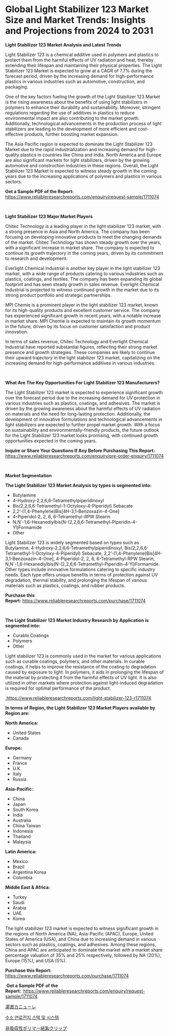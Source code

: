 <p><h1>Global Light Stabilizer 123 Market Size and Market Trends: Insights and Projections from 2024 to 2031</h1></p><p><strong>Light Stabilizer 123 Market Analysis and Latest Trends</strong></p>
<p><p>Light Stabilizer 123 is a chemical additive used in polymers and plastics to protect them from the harmful effects of UV radiation and heat, thereby extending their lifespan and maintaining their physical properties. The Light Stabilizer 123 Market is expected to grow at a CAGR of 7.7% during the forecast period, driven by the increasing demand for high-performance plastics in various industries such as automotive, construction, and packaging.</p><p>One of the key factors fueling the growth of the Light Stabilizer 123 Market is the rising awareness about the benefits of using light stabilizers in polymers to enhance their durability and sustainability. Moreover, stringent regulations regarding the use of additives in plastics to reduce environmental impact are also contributing to the market growth. Additionally, technological advancements in the production process of light stabilizers are leading to the development of more efficient and cost-effective products, further boosting market expansion.</p><p>The Asia Pacific region is expected to dominate the Light Stabilizer 123 Market due to the rapid industrialization and increasing demand for high-quality plastics in countries like China and India. North America and Europe are also significant markets for light stabilizers, driven by the growing automotive and construction industries in these regions. Overall, the Light Stabilizer 123 Market is expected to witness steady growth in the coming years due to the increasing applications of polymers and plastics in various sectors.</p></p>
<p><strong>Get a Sample PDF of the Report:&nbsp;</strong> <a href="https://www.reliableresearchreports.com/enquiry/request-sample/1711074">https://www.reliableresearchreports.com/enquiry/request-sample/1711074</a></p>
<p>&nbsp;</p>
<p><strong>Light Stabilizer 123 Major Market Players</strong></p>
<p><p>Chitec Technology is a leading player in the light stabilizer 123 market, with a strong presence in Asia and North America. The company has been focusing on developing innovative products to meet the changing demands of the market. Chitec Technology has shown steady growth over the years, with a significant increase in market share. The company is expected to continue its growth trajectory in the coming years, driven by its commitment to research and development.</p><p>Everlight Chemical Industrial is another key player in the light stabilizer 123 market, with a wide range of products catering to various industries such as plastics, coatings, and textiles. The company has been expanding its global footprint and has seen steady growth in sales revenue. Everlight Chemical Industrial is projected to witness continued growth in the market due to its strong product portfolio and strategic partnerships.</p><p>MPI Chemie is a prominent player in the light stabilizer 123 market, known for its high-quality products and excellent customer service. The company has experienced significant growth in recent years, with a notable increase in market share. MPI Chemie is expected to maintain its growth momentum in the future, driven by its focus on customer satisfaction and product innovation.</p><p>In terms of sales revenue, Chitec Technology and Everlight Chemical Industrial have reported substantial figures, reflecting their strong market presence and growth strategies. These companies are likely to continue their upward trajectory in the light stabilizer 123 market, capitalizing on the increasing demand for high-performance additives in various industries.</p></p>
<p>&nbsp;</p>
<p><strong>What Are The Key Opportunities For Light Stabilizer 123 Manufacturers?</strong></p>
<p><p>The Light Stabilizer 123 market is expected to experience significant growth over the forecast period due to the increasing demand for UV protection in various industries such as plastics, coatings, and adhesives. The market is driven by the growing awareness about the harmful effects of UV radiation on materials and the need for long-lasting protection. Additionally, the development of innovative formulations and technological advancements in light stabilizers are expected to further propel market growth. With a focus on sustainability and environmentally-friendly products, the future outlook for the Light Stabilizer 123 market looks promising, with continued growth opportunities expected in the coming years.</p></p>
<p><strong>Inquire or Share Your Questions If Any Before Purchasing This Report:</strong> <a href="https://www.reliableresearchreports.com/enquiry/pre-order-enquiry/1711074">https://www.reliableresearchreports.com/enquiry/pre-order-enquiry/1711074</a></p>
<p>&nbsp;</p>
<p><strong>Market Segmentation</strong></p>
<p><strong>The Light Stabilizer 123 Market Analysis by types is segmented into:</strong></p>
<p><ul><li>Butylamine</li><li>4-Hydroxy-2,2,6,6-Tetramethylpiperidinoxyl</li><li>Bis(2,2,6,6-Tetramethyl-1-Octyloxy-4-Piperidyl) Sebacate</li><li>2,2’-(1,4-Phenylene)Bis[4H-3,1-Benzoxazin-4-One]</li><li>4-Piperidol-2, 2, 6, 6-Tetramethyl-RPW Stearin</li><li>N,N`-1,6-Hexanediylbis(N-(2,2,6,6-Tetramethyl-Piperidin-4-Yl)Formamide</li><li>Other</li></ul></p>
<p><p>Light Stabilizer 123 is widely segmented based on types such as Butylamine, 4-Hydroxy-2,2,6,6-Tetramethylpiperidinoxyl, Bis(2,2,6,6-Tetramethyl-1-Octyloxy-4-Piperidyl) Sebacate, 2,2’-(1,4-Phenylene)Bis[4H-3,1-Benzoxazin-4-One], 4-Piperidol-2, 2, 6, 6-Tetramethyl-RPW Stearin, N,N`-1,6-Hexanediylbis(N-(2,2,6,6-Tetramethyl-Piperidin-4-Yl)Formamide. Other types include innovative formulations catering to specific industry needs. Each type offers unique benefits in terms of protection against UV degradation, thermal stability, and prolonging the lifespan of various materials such as plastics, coatings, and rubber products.</p></p>
<p><strong>Purchase this Report:&nbsp;</strong><a href="https://www.reliableresearchreports.com/purchase/1711074">https://www.reliableresearchreports.com/purchase/1711074</a></p>
<p>&nbsp;</p>
<p><strong>The Light Stabilizer 123 Market Industry Research by Application is segmented into:</strong></p>
<p><ul><li>Curable Coatings</li><li>Polymers</li><li>Other</li></ul></p>
<p><p>Light stabilizer 123 is commonly used in the market for various applications such as curable coatings, polymers, and other materials. In curable coatings, it helps to improve the resistance of the coating to degradation caused by exposure to light. In polymers, it aids in prolonging the lifespan of the material by protecting it from the harmful effects of UV light. It is also utilized in other markets where protection against light-induced degradation is required for optimal performance of the product.</p></p>
<p><a href="https://www.reliableresearchreports.com/light-stabilizer-123-r1711074">&nbsp;https://www.reliableresearchreports.com/light-stabilizer-123-r1711074</a></p>
<p><strong>In terms of Region, the Light Stabilizer 123 Market Players available by Region are:</strong></p>
<p>
    <p> <strong> North America: </strong>
        <ul>
            <li>United States</li>
            <li>Canada</li>
        </ul>
        </p> 
    <p> <strong> Europe: </strong>
        <ul>
            <li>Germany</li>
            <li>France</li>
            <li>U.K.</li>
            <li>Italy</li>
            <li>Russia</li>
        </ul>
        </p> 
    <p> <strong> Asia-Pacific: </strong>
        <ul>
            <li>China</li>
            <li>Japan</li>
            <li>South Korea</li>
            <li>India</li>
            <li>Australia</li>
            <li>China Taiwan</li>
            <li>Indonesia</li>
            <li>Thailand</li>
            <li>Malaysia</li>
        </ul>
        </p> 
    <p> <strong> Latin America: </strong>
        <ul>
            <li>Mexico</li>
            <li>Brazil</li>
            <li>Argentina Korea</li>
            <li>Colombia</li>
        </ul>
        </p> 
    <p> <strong> Middle East & Africa: </strong>
        <ul>
            <li>Turkey</li>
            <li>Saudi</li>
            <li>Arabia</li>
            <li>UAE</li>
            <li>Korea</li>
        </ul>
    </p>
    </p>
<p><p>The light stabilizer 123 market is expected to witness significant growth in the regions of North America (NA), Asia-Pacific (APAC), Europe, United States of America (USA), and China due to increasing demand in various sectors such as plastics, coatings, and adhesives. Among these regions, China and APAC are anticipated to dominate the market with a market share percentage valuation of 35% and 25% respectively, followed by NA (20%), Europe (15%), and USA (5%).</p></p>
<p><strong>Purchase this Report: </strong><a href="https://www.reliableresearchreports.com/purchase/1711074">https://www.reliableresearchreports.com/purchase/1711074</a></p>
<p>&nbsp;<strong>Get a Sample PDF of the Report:&nbsp;&nbsp;</strong><a href="https://www.reliableresearchreports.com/enquiry/request-sample/1711074">https://www.reliableresearchreports.com/enquiry/request-sample/1711074</a></p>
<p><strong></strong></p>
<p><p><a href="https://github.com/andym141978/Market-Research-Report-List-1/blob/main/1076685126664.md">灌漑カニューレ</a></p><p><a href="https://medium.com/@randyhuel1979/%EA%B8%80%EB%A1%9C%EB%B2%8C-%EC%88%98%EC%86%8C-%EC%97%B0%EB%A3%8C-%EC%A0%84%EC%A7%80-%EC%8A%A4%ED%83%9D-%EB%B0%8F-%EC%8B%9C%EC%8A%A4%ED%85%9C-%EC%82%B0%EC%97%85-%EC%9C%A0%ED%98%95-%EC%9D%91%EC%9A%A9-%EB%B6%84%EC%95%BC-%EC%8B%9C%EC%9E%A5-%EC%B0%B8%EA%B0%80%EC%9E%90-%EC%A7%80%EC%97%AD%EB%B3%84-%EC%84%B1%EC%9E%A5-%EB%B6%84%EC%84%9D-%EB%B0%8F-%EB%AF%B8%EB%9E%98-%EC%8B%9C%EB%82%98%EB%A6%AC%EC%98%A4-2024-2031-84b45385f489">수소 연료전지 스택 및 시스템</a></p><p><a href="https://github.com/AdellaPrice2023/Market-Research-Report-List-1/blob/main/4711539126665.md">非吸収性ポリマー結紮クリップ</a></p></p>